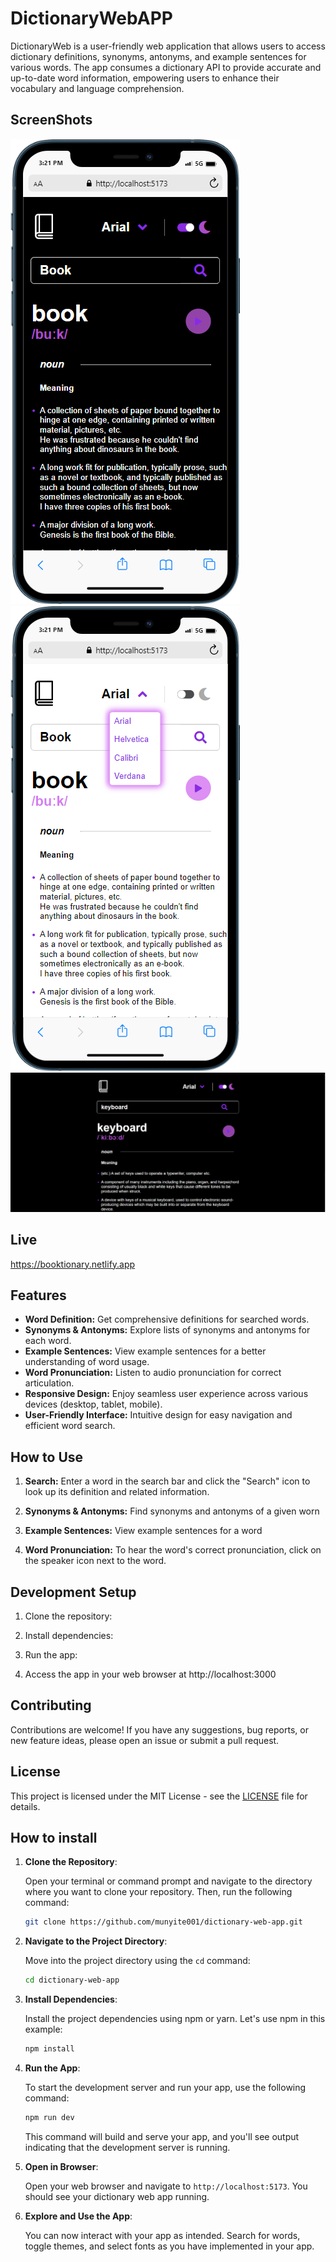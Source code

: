 # DictionaryWebAPP

DictionaryWeb is a user-friendly web application that allows users to access dictionary definitions, synonyms, antonyms, and example sentences for various words. The app consumes a dictionary API to provide accurate and up-to-date word information, empowering users to enhance their vocabulary and language comprehension.

## ScreenShots
![](./Screenshots/mobile.png)
![](./Screenshots/mobile-light.png)
![](./Screenshots/Desktop.png)

##  Live
https://booktionary.netlify.app
## Features

- **Word Definition:** Get comprehensive definitions for searched words.
- **Synonyms & Antonyms:** Explore lists of synonyms and antonyms for each word.
- **Example Sentences:** View example sentences for a better understanding of word usage.
- **Word Pronunciation:** Listen to audio pronunciation for correct articulation.
- **Responsive Design:** Enjoy seamless user experience across various devices (desktop, tablet, mobile).
- **User-Friendly Interface:** Intuitive design for easy navigation and efficient word search.

## How to Use

1. **Search:** Enter a word in the search bar and click the "Search" icon to look up its definition and related information.

2. **Synonyms & Antonyms:** Find synonyms and antonyms of a given worn

3. **Example Sentences:** View example sentences for a word

4. **Word Pronunciation:** To hear the word's correct pronunciation, click on the speaker icon next to the word.

## Development Setup

1. Clone the repository:

2. Install dependencies:

3. Run the app:

4. Access the app in your web browser at http://localhost:3000

## Contributing

Contributions are welcome! If you have any suggestions, bug reports, or new feature ideas, please open an issue or submit a pull request.

## License

This project is licensed under the MIT License - see the [LICENSE](LICENSE) file for details.

## How to install
1. **Clone the Repository**:

   Open your terminal or command prompt and navigate to the directory where you want to clone your repository. Then, run the following command:

   ```bash
   git clone https://github.com/munyite001/dictionary-web-app.git
   ```

2. **Navigate to the Project Directory**:

   Move into the project directory using the `cd` command:

   ```bash
   cd dictionary-web-app
   ```

3. **Install Dependencies**:

   Install the project dependencies using npm or yarn. Let's use npm in this example:

   ```bash
   npm install
   ```

4. **Run the App**:

   To start the development server and run your app, use the following command:

   ```bash
   npm run dev
   ```

   This command will build and serve your app, and you'll see output indicating that the development server is running.

5. **Open in Browser**:

   Open your web browser and navigate to `http://localhost:5173`. You should see your dictionary web app running.

6. **Explore and Use the App**:

   You can now interact with your app as intended. Search for words, toggle themes, and select fonts as you have implemented in your app.
